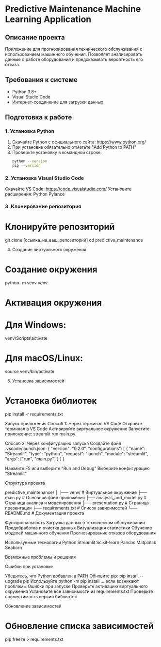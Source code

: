 

# Predictive Maintenance Machine Learning Application

## Описание проекта

Приложение для прогнозирования технического обслуживания с использованием машинного обучения. Позволяет анализировать данные о работе оборудования и предсказывать вероятность его отказа.

## Требования к системе

- Python 3.8+
- Visual Studio Code
- Интернет-соединение для загрузки данных

## Подготовка к работе

### 1. Установка Python

1. Скачайте Python с официального сайта: https://www.python.org/
2. При установке обязательно отметьте "Add Python to PATH"
3. Проверьте установку в командной строке:
   ```bash
   python --version
   pip --version
 ### 2. Установка Visual Studio Code

Скачайте VS Code: https://code.visualstudio.com/
Установите расширения:
Python
Pylance

 ### 3. Клонирование репозитория

# Клонируйте репозиторий
git clone [ссылка_на_ваш_репозиторий]
cd predictive_maintenance

4. Создание виртуального окружения
# Создание окружения
python -m venv venv

# Активация окружения
# Для Windows:
venv\Scripts\activate
# Для macOS/Linux:
source venv/bin/activate

5. Установка зависимостей
# Установка библиотек
pip install -r requirements.txt

Запуск приложения
Способ 1: Через терминал VS Code
Откройте терминал в VS Code
Активируйте виртуальное окружение
Запустите приложение:
streamlit run main.py

Способ 2: Через конфигурацию запуска
Создайте файл .vscode/launch.json:
{
    "version": "0.2.0",
    "configurations": [
        {
            "name": "Streamlit",
            "type": "python",
            "request": "launch",
            "module": "streamlit",
            "args": ["run", "main.py"]
        }
    ]
}

Нажмите F5 или выберите "Run and Debug"
Выберите конфигурацию "Streamlit"

Структура проекта

predictive_maintenance/
│
├── venv/                # Виртуальное окружение
├── main.py              # Основной файл приложения
├── analysis_and_model.py # Страница анализа и моделирования
├── presentation.py       # Страница презентации
├── requirements.txt      # Список зависимостей
└── README.md            # Документация проекта

Функциональность
Загрузка данных о техническом обслуживании
Предобработка и очистка данных
Визуализация статистики
Обучение моделей машинного обучения
Прогнозирование отказов оборудования

Используемые технологии
Python
Streamlit
Scikit-learn
Pandas
Matplotlib
Seaborn

Возможные проблемы и решения

Ошибки при установке

Убедитесь, что Python добавлен в PATH
Обновите pip: pip install --upgrade pip
Используйте python -m pip install ... если возникают проблемы
Ошибки при запуске
Проверьте активацию виртуального окружения
Установите все зависимости из requirements.txt
Проверьте совместимость версий библиотек

Обновление зависимостей

# Обновление списка зависимостей
pip freeze > requirements.txt